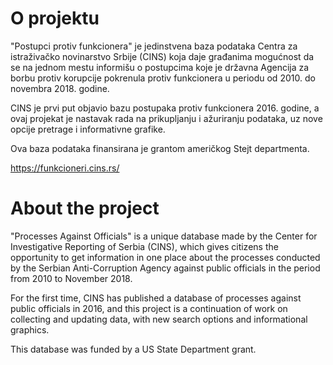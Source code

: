 # O projektu

"Postupci protiv funkcionera" je jedinstvena baza podataka Centra za istraživačko novinarstvo Srbije (CINS) koja daje građanima mogućnost da se na jednom mestu informišu o postupcima koje je državna Agencija za borbu protiv korupcije pokrenula protiv funkcionera u periodu od 2010. do novembra 2018. godine.


CINS je prvi put objavio bazu postupaka protiv funkcionera 2016. godine, a ovaj projekat je nastavak rada na prikupljanju i ažuriranju podataka, uz nove opcije pretrage i informativne grafike.


Ova baza podataka finansirana je grantom američkog Stejt departmenta. 

https://funkcioneri.cins.rs/

# About the project

"Processes Against Officials" is a unique database made by the Center for Investigative Reporting of Serbia (CINS), which gives citizens the opportunity to get information in one place about the processes conducted by the Serbian Anti-Corruption Agency against public officials in the period from 2010 to November 2018.

For the first time, CINS has published a database of processes against public officials in 2016, and this project is a continuation of work on collecting and updating data, with new search options and informational graphics.

This database was funded by a US State Department grant. 
